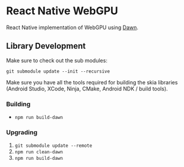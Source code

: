 # React Native WebGPU

React Native implementation of WebGPU using [Dawn](https://dawn.googlesource.com/dawn).

## Library Development

Make sure to check out the sub modules:

```
git submodule update --init --recursive
```

Make sure you have all the tools required for building the skia libraries (Android Studio, XCode, Ninja, CMake, Android NDK / build tools).

### Building 

* `npm run build-dawn`

### Upgrading

1. `git submodule update --remote`
2. `npm run clean-dawn`
3. `npm run build-dawn`
